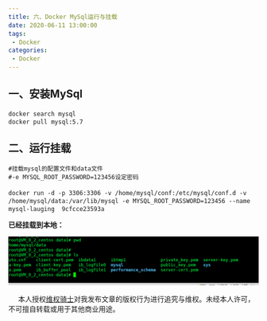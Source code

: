 ```yaml
---
title: 六、Docker MySql运行与挂载
date: 2020-06-11 13:00:00
tags:
 - Docker
categories:
 - Docker
---
```


## 一、安装MySql

```
docker search mysql
docker pull mysql:5.7
```

## 二、运行挂载

```
#挂载mysql的配置文件和data文件
#-e MYSQL_ROOT_PASSWORD=123456设定密码

docker run -d -p 3306:3306 -v /home/mysql/conf:/etc/mysql/conf.d -v /home/mysql/data:/var/lib/mysql -e MYSQL_ROOT_PASSWORD=123456 --name mysql-lauging  9cfcce23593a
```

**已经挂载到本地：**

![logo](./11.jpg)






&nbsp;&nbsp;&nbsp;&nbsp; 本人授权[维权骑士](http://rightknights.com)对我发布文章的版权行为进行追究与维权。未经本人许可，不可擅自转载或用于其他商业用途。


